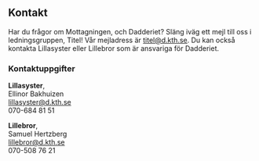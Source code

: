 ## Kontakt

Har du frågor om Mottagningen, och Dadderiet? Släng iväg ett mejl till oss i ledningsgruppen, Titel! Vår mejladress är [titel@d.kth.se](mailto:titel@d.kth.se). Du kan också kontakta Lillasyster eller Lillebror som är ansvariga för Dadderiet.

### Kontaktuppgifter

**Lillasyster**, <br />
Ellinor Bakhuizen<br />
[lillasyster@d.kth.se](mailto:lillasyster@d.kth.se)<br />
070-684 81 51

**Lillebror**, <br />
Samuel Hertzberg<br />
[lillebror@d.kth.se](mailto:lillebror@d.kth.se)<br />
070-508 76 21 